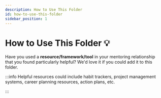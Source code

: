 ```yaml
---
description: How to Use This Folder
id: how-to-use-this-folder
sidebar_position: 1
---
```


# How to Use This Folder 💡

Have you used a **resource/framework/tool** in your mentoring relationship that you found particularly helpful? We'd love it if you could add it to this folder.

:::info
Helpful resources could include habit trackers, project management systems, career planning resources, action plans, etc. 

:::


